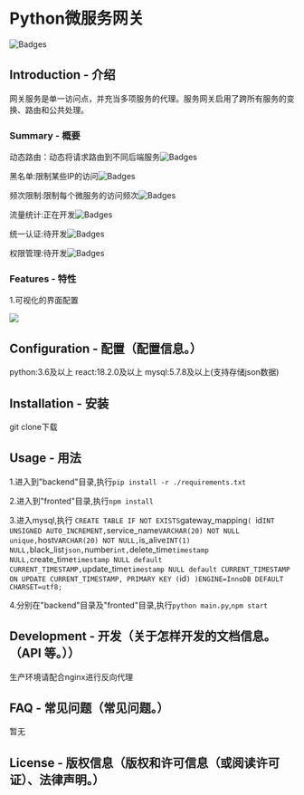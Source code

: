 # Python微服务网关

![Badges](https://img.shields.io/badge/%E5%BE%AE%E6%9C%8D%E5%8A%A1%E7%BD%91%E5%85%B3-aiohttp-yellowgreen)


## Introduction - 介绍
网关服务是单一访问点，并充当多项服务的代理。服务网关启用了跨所有服务的变换、路由和公共处理。
### Summary - 概要
动态路由：动态将请求路由到不同后端服务![Badges](https://img.shields.io/badge/complete-100%25-green)

黑名单:限制某些IP的访问![Badges](https://img.shields.io/badge/complete-100%25-green)

频次限制:限制每个微服务的访问频次![Badges](https://img.shields.io/badge/complete-100%25-green)

流量统计:正在开发![Badges](https://img.shields.io/badge/complete-35%25-green)

统一认证:待开发![Badges](https://img.shields.io/badge/complete-0%25-red)

权限管理:待开发![Badges](https://img.shields.io/badge/complete-0%25-red)

### Features - 特性
1.可视化的界面配置

<img src="https://s3.amazonaws.com/image.yogile.com/er5vkycg8ai/bvf7acwyqe-extra_large.png?1668669553" border="0" />


## Configuration - 配置（配置信息。）

python:3.6及以上
react:18.2.0及以上
mysql:5.7.8及以上(支持存储json数据)

## Installation - 安装
git clone下载

## Usage - 用法
1.进入到"backend"目录,执行`pip install -r ./requirements.txt`

2.进入到"fronted"目录,执行`npm install`

3.进入mysql,执行
`
CREATE TABLE IF NOT EXISTS `gateway_mapping`(
   `id` INT UNSIGNED AUTO_INCREMENT,
   `service_name` VARCHAR(20) NOT NULL unique,
   `host` VARCHAR(20) NOT NULL,
   `is_alive` INT(1)  NULL,
   `black_list` json,
   `number` int,
   `delete_time` timestamp NULL,
   `create_time` timestamp NULL default CURRENT_TIMESTAMP,
   `update_time` timestamp NULL default CURRENT_TIMESTAMP ON UPDATE CURRENT_TIMESTAMP,
   PRIMARY KEY ( `id` )
)ENGINE=InnoDB DEFAULT CHARSET=utf8;
`

4.分别在"backend"目录及"fronted"目录,执行`python main.py`,`npm start`

## Development - 开发（关于怎样开发的文档信息。（API 等。））
生产环境请配合nginx进行反向代理


## FAQ - 常见问题（常见问题。）
暂无


## License - 版权信息（版权和许可信息（或阅读许可证）、法律声明。）
